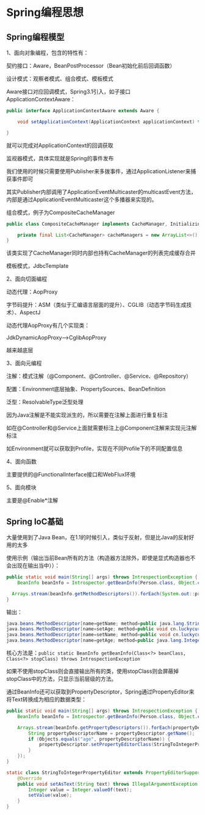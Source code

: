# Spring编程思想





## Spring编程模型



1、面向对象编程，包含的特性有：

契约接口：Aware，BeanPostProcessor（Bean初始化前后回调函数）

设计模式：观察者模式、组合模式、模板模式



Aware接口对应回调模式，Spring3.1引入，如子接口ApplicationContextAware：

```java
public interface ApplicationContextAware extends Aware {

	void setApplicationContext(ApplicationContext applicationContext) throws BeansException;

}
```

就可以完成对ApplicationContext的回调获取



监视器模式，具体实现就是Spring的事件发布

我们使用的时候只需要使用Publisher来多拨事件，通过ApplicationListener来捕获事件即可

其实Publisher内部调用了ApplicationEventMulticaster的multicastEvent方法，内部是通过ApplicationEventMulticaster这个多播器来实现的。



组合模式，例子为CompositeCacheManager

```java
public class CompositeCacheManager implements CacheManager, InitializingBean {

	private final List<CacheManager> cacheManagers = new ArrayList<>();
}
```

该类实现了CacheManager同时内部也持有CacheManager的列表完成缓存合并



模板模式，JdbcTemplate





2、面向切面编程

动态代理：AopProxy

字节码提升：ASM（类似于汇编语言层面的提升）、CGLIB（动态字节码生成技术）、AspectJ



动态代理AopProxy有几个实现类：

JdkDynamicAopProxy——>CglibAopProxy

越来越底层





3、面向元编程

注解：模式注解（@Component、@Controller、@Service、@Repository）

配置：Environment底层抽象、PropertySources、BeanDefinition

泛型：ResolvableType泛型处理



因为Java注解是不能实现派生的，所以需要在注解上面进行重复标注

如在@Controller和@Service上面就需要标注上@Component注解来实现元注解标注



如Environment就可以获取到Profile，实现在不同Profile下的不同配置信息





4、面向函数

主要提供的@FunctionalInterface接口和WebFlux环境





5、面向模块

主要是@Enable*注解





## Spring IoC基础



大量使用到了Java Bean，在1.1的时候引入，类似于反射，但是比Java的反射好用的太多

使用示例（输出当前Bean所有的方法（构造器方法除外，即使是显式构造器也不会出现在输出当中））：

```java
public static void main(String[] args) throws IntrospectionException {
    BeanInfo beanInfo = Introspector.getBeanInfo(Person.class, Object.class);

  Arrays.stream(beanInfo.getMethodDescriptors()).forEach(System.out::println);
}
```

输出：

```java
java.beans.MethodDescriptor[name=getName; method=public java.lang.String cn.luckycurve.beans.Person.getName()]
java.beans.MethodDescriptor[name=setAge; method=public void cn.luckycurve.beans.Person.setAge(java.lang.Integer)]
java.beans.MethodDescriptor[name=setName; method=public void cn.luckycurve.beans.Person.setName(java.lang.String)]
java.beans.MethodDescriptor[name=getAge; method=public java.lang.Integer cn.luckycurve.beans.Person.getAge()]
```



核心方法是：`public static BeanInfo getBeanInfo(Class<?> beanClass, Class<?> stopClass) throws IntrospectionException`

如果不使用stopClass则会直接输出所有的类，使用stopClass则会屏蔽掉stopClass中的方法，只显示当前层级的方法。



通过BeanInfo还可以获取到PropertyDescriptor，Spring通过PropertyEditor来将Text转换成为相应的数据类型：

```java
public static void main(String[] args) throws IntrospectionException {
    BeanInfo beanInfo = Introspector.getBeanInfo(Person.class, Object.class);

    Arrays.stream(beanInfo.getPropertyDescriptors()).forEach(propertyDescriptor -> {
        String propertyDescriptorName = propertyDescriptor.getName();
        if (Objects.equals("age", propertyDescriptorName)) {
            propertyDescriptor.setPropertyEditorClass(StringToIntegerPropertyEditor.class);
        }
    });
}

static class StringToIntegerPropertyEditor extends PropertyEditorSupport {
    @Override
    public void setAsText(String text) throws IllegalArgumentException {
        Integer value = Integer.valueOf(text);
        setValue(value);
    }
}
```

